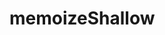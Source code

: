 # memoizeShallow

<!-- TODO-START
TODO: Fill short description here.

## Type signature

TODO: Fill type signature down below.

```
any ⇒ any
```

## Examples

TODO: List at least one example down below.

```javascript
memoizeShallow(); // ⇒ TODO
```

## Questions

TODO: List questions that may this function answers.
TODO-END -->
